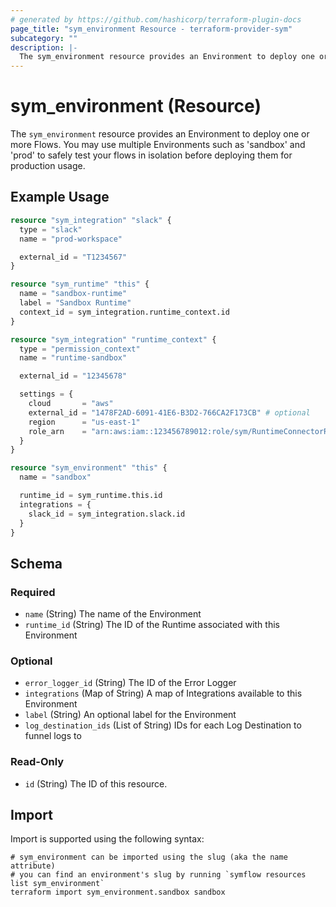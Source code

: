 ```yaml
---
# generated by https://github.com/hashicorp/terraform-plugin-docs
page_title: "sym_environment Resource - terraform-provider-sym"
subcategory: ""
description: |-
  The sym_environment resource provides an Environment to deploy one or more Flows. You may use multiple Environments such as 'sandbox' and 'prod' to safely test your flows in isolation before deploying them for production usage.
---
```


# sym_environment (Resource)

The `sym_environment` resource provides an Environment to deploy one or more Flows. You may use multiple Environments such as 'sandbox' and 'prod' to safely test your flows in isolation before deploying them for production usage.

## Example Usage

```terraform
resource "sym_integration" "slack" {
  type = "slack"
  name = "prod-workspace"

  external_id = "T1234567"
}

resource "sym_runtime" "this" {
  name = "sandbox-runtime"
  label = "Sandbox Runtime"
  context_id = sym_integration.runtime_context.id
}

resource "sym_integration" "runtime_context" {
  type = "permission_context"
  name = "runtime-sandbox"

  external_id = "12345678"

  settings = {
    cloud       = "aws"
    external_id = "1478F2AD-6091-41E6-B3D2-766CA2F173CB" # optional
    region      = "us-east-1"
    role_arn    = "arn:aws:iam::123456789012:role/sym/RuntimeConnectorRole"
  }
}

resource "sym_environment" "this" {
  name = "sandbox"

  runtime_id = sym_runtime.this.id
  integrations = {
    slack_id = sym_integration.slack.id
  }
}
```

<!-- schema generated by tfplugindocs -->
## Schema

### Required

- `name` (String) The name of the Environment
- `runtime_id` (String) The ID of the Runtime associated with this Environment

### Optional

- `error_logger_id` (String) The ID of the Error Logger
- `integrations` (Map of String) A map of Integrations available to this Environment
- `label` (String) An optional label for the Environment
- `log_destination_ids` (List of String) IDs for each Log Destination to funnel logs to

### Read-Only

- `id` (String) The ID of this resource.

## Import

Import is supported using the following syntax:

```shell
# sym_environment can be imported using the slug (aka the name attribute)
# you can find an environment's slug by running `symflow resources list sym_environment`
terraform import sym_environment.sandbox sandbox
```

